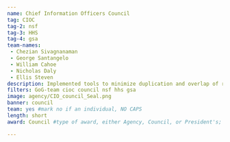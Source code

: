 ```yaml
---
name: Chief Information Officers Council
tag: CIOC
tag-2: nsf
tag-3: HHS
tag-4: gsa
team-names:
 - Chezian Sivagnanaman
 - George Santangelo
 - William Cahoe
 - Nicholas Daly
 - Ellis Steven
description: Implemented tools to minimize duplication and overlap of research grants. This work will provide real-time notifications to participating organizations about proposal information determined to be the most valuable for sharing across participating organizations, reducing potential duplication and saving time.
filters: GoG-team cioc council nsf hhs gsa
image: agency/CIO_council_Seal.png
banner: council
team: yes #mark no if an individual, NO CAPS
length: short
award: Council #type of award, either Agency, Council, or President's; this is case sensitive so make sure to match the options listed exactly. This section generates the format of the card

---
```

